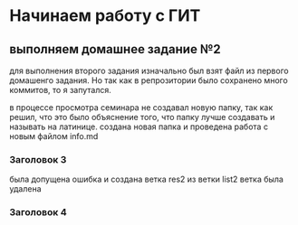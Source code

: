 # Начинаем работу с ГИТ
## выполняем домашнее задание №2

для выполнения второго задания изначально был взят файл из первого домашенго задания.
Но так как в репрозитории было сохранено много коммитов, то я запутался.

в процессе просмотра семинара не создавал новую папку, так как решил, что это было объяснение того, что папку лучше создавать и называть на латинице.
создана новая папка и проведена работа с новым файлом info.md

### Заголовок 3

была допущена ошибка и создана ветка res2 из ветки list2
ветка была удалена
 
### Заголовок 4
